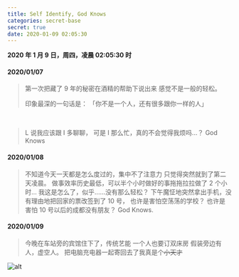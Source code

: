 ```yaml
---
title: Self Identify, God Knows
categories: secret-base
secret: true
date: 2020-01-09 02:05:30
---
```


**2020 年 1 月 9 日，周四，凌晨 02:05:30 时**

<!-- more -->

#### 2020/01/07

> 第一次把藏了 9 年的秘密在酒精的帮助下说出来
> 感觉不是一般的轻松。
> 
> 印象最深的一句话是：
> 「你不是一个人，还有很多跟你一样的人」

<br/>

> L 说我应该跟 I 多聊聊，
> 可是 I 那么忙，真的不会觉得我烦吗...？
> God Knows

#### 2020/01/08

> 不知道今天一天都是怎么度过的，集中不了注意力
> 只觉得突然就到了第二天凌晨。
> 做事效率历史最低，可以半个小时做好的事拖拖拉拉做了 2 个小时...
> 我这是怎么了，似乎......没有那么轻松？
> 下午魔怔地突然拿出手机，没有理由地把回家的票改签到了 10 号，
> 也许是害怕空荡荡的学校？
> 也许是害怕 10 号以后的成都没有朋友？
> God Knows.


#### 2020/01/09

> 今晚在车站旁的宾馆住下了，传统艺能
> 一个人也要订双床房
> 假装旁边有人，虚空人。
> 把电脑充电器一起寄回去了我真是个~~小天才~~
> 

![alt](/images/secret/0.jpeg)
